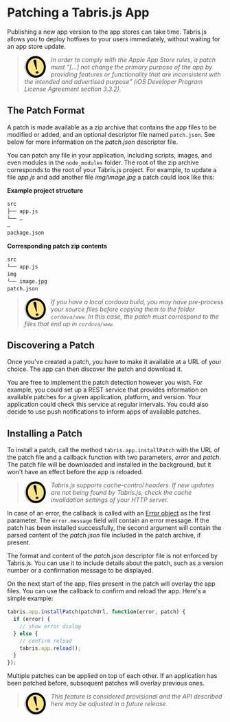 # Patching a Tabris.js App

Publishing a new app version to the app stores can take time. Tabris.js allows you to deploy hotfixes to your users immediately, without waiting for an app store update.

> <img align="left" src="img/note.png"> <i>In order to comply with the Apple App Store rules, a patch must *“[…] not change the primary purpose of the app by providing features or functionality that are inconsistent with the intended and advertised purpose” (iOS Developer Program License Agreement section 3.3.2)*.</i>

## The Patch Format

A patch is made available as a zip archive that contains the app files to be modified or added, and an optional descriptor file named `patch.json`. See below for more information on the *patch.json* descriptor file.

You can patch any file in your application, including scripts, images, and even modules in the `node_modules` folder. The root of the zip archive corresponds to the root of your Tabris.js project. For example, to update a file *app.js* and add another file *img/image.jpg* a patch could look like this:

**Example project structure**

```bash
src
├── app.js
└── …
…
package.json
```

**Corresponding patch zip contents**

```bash
src
└── app.js
img
└── image.jpg
patch.json
```

> <img align="left" src="img/note.png"> <i>If you have a local cordova build, you may have pre-process your source files before copying them to the folder `cordova/www`. In this case, the patch must correspond to the files that end up in `cordova/www`.</i>

## Discovering a Patch

Once you've created a patch, you have to make it available at a URL of your choice. The app can then discover the patch and download it.

You are free to implement the patch detection however you wish. For example, you could set up a REST service that provides information on available patches for a given application, platform, and version. Your application could check this service at regular intervals. You could also decide to use push notifications to inform apps of available patches.

## Installing a Patch

To install a patch, call the method `tabris.app.installPatch` with the URL of the patch file and a callback function with two parameters, *error* and *patch*. The patch file will be downloaded and installed in the background, but it won't have an effect before the app is reloaded. 

> <img align="left" src="img/note.png"> <i>Tabris.js supports cache-control headers. If new updates are not being found by Tabris.js, check the cache invalidation settings of your HTTP server.</i>

In case of an error, the callback is called with an [Error object](https://developer.mozilla.org/en-US/docs/Web/JavaScript/Reference/Global_Objects/Error) as the first parameter. The `error.message` field will contain an error message. If the patch has been installed successfully, the second argument will contain the parsed content of the *patch.json* file included in the patch archive, if present.

The format and content of the *patch.json* descriptor file is not enforced by Tabris.js. You can use it to include details about the patch, such as a version number or a confirmation message to be displayed.

On the next start of the app, files present in the patch will overlay the app files. You can use the callback to confirm and reload the app. Here's a simple example:

```javascript
tabris.app.installPatch(patchUrl, function(error, patch) {
  if (error) {
    // show error dialog
  } else {
    // confirm reload
    tabris.app.reload();
  }
});
```

Multiple patches can be applied on top of each other. If an application has been patched before, subsequent patches will overlay previous ones.

> <img align="left" src="img/note.png"> <i>This feature is considered provisional and the API described here may be adjusted in a future release. </i>
